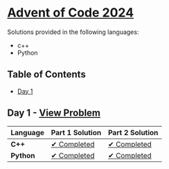 # [Advent of Code 2024](https://adventofcode.com/2024)

Solutions provided in the following languages:
- c++
- Python

## Table of Contents

- [Day 1](#day-1)

## Day 1 - [View Problem](https://adventofcode.com/2024/day/1)

| Language | Part 1 Solution                             | Part 2 Solution                             |
|----------|--------------------------------------------|---------------------------------------------|
| **C++**  | [✔ Completed](day1/c++/part1/day1.cpp)     | [✔ Completed](day1/c++/part2/day1_2.cpp)      |
| **Python** | [✔ Completed](day1/python/part1/day1.py)  | [✔ Completed](day1/python/part2/day1_2.py)   |


